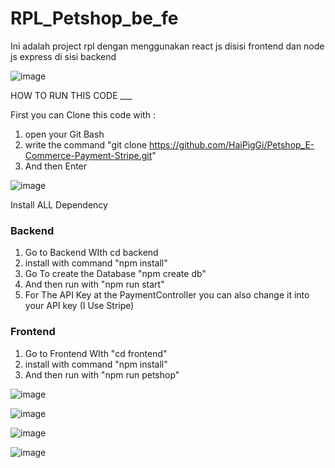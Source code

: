 # RPL_Petshop_be_fe
Ini adalah project rpl dengan menggunakan react js disisi frontend dan node js express di sisi backend

![image](https://github.com/HaiPigGi/Petshop_E-Commerce-Payment-Stripe/assets/119752348/712a0356-9d1a-48f8-82a9-ed6c2db3423c)



HOW TO RUN THIS CODE ___

First you can Clone this code with : 
1.  open your Git Bash 
2.  write the command "git clone https://github.com/HaiPigGi/Petshop_E-Commerce-Payment-Stripe.git"
3.  And then Enter

![image](https://github.com/HaiPigGi/Petshop_E-Commerce-Payment-Stripe/assets/119752348/47d330e7-2d4e-4a83-b861-8219e6f078be)


Install ALL Dependency

### Backend
1. Go to Backend WIth cd backend
2. install with command "npm install"
3. Go To create the Database "npm create db"
4. And then run with "npm run start"
5. For The API Key at the PaymentController you can also change it into your API key (I Use Stripe)

### Frontend
1. Go to Frontend WIth "cd frontend"
2. install with command "npm install"
4. And then run with "npm run petshop"



![image](https://github.com/HaiPigGi/Petshop_E-Commerce-Payment-Stripe/assets/119752348/5f1d7345-8114-4d77-b74b-dcc81e283d7d)


![image](https://github.com/HaiPigGi/Petshop_E-Commerce-Payment-Stripe/assets/119752348/e963da44-99dd-4186-93f5-4635e2c30ae0)


![image](https://github.com/HaiPigGi/Petshop_E-Commerce-Payment-Stripe/assets/119752348/1002fb74-385c-4ebb-99af-3a245566de97)


![image](https://github.com/HaiPigGi/Petshop_E-Commerce-Payment-Stripe/assets/119752348/82653bed-47c7-48fc-b928-27652bb52557)



